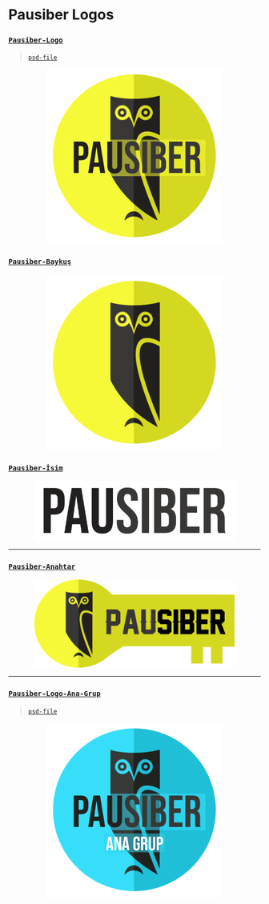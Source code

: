 # Pausiber Logos 

### [`Pausiber-Logo`](images/logos/pausiber-logo.png)

> [`psd-file`](images/logos/pausiber-logo-2019.psd)

<p align="center">
	<img alt="pausiber-logo" src="images/logos/pausiber-logo.png" width="350">
</p>

### [`Pausiber-Baykuş`](images/logos/pausiber-baykus.png)
<p align="center">
	<img alt="pausiber-baykus" src="images/logos/pausiber-baykus.png" width="350">
</p>

### [`Pausiber-İsim`](images/logos/pausiber-isim.png)
<p align="center">
	<img alt="pausiber-isim" src="images/logos/pausiber-isim.png" width="400">
</p>

---

### [`Pausiber-Anahtar`](images/logos/pausiber-key-logo.png)
<p align="center">
	<img alt="pausiber-isim" src="images/logos/pausiber-key-logo.png" width="400">
</p>

---

### [`Pausiber-Logo-Ana-Grup`](images/logos/patches/pausiber-logo-ana-grup.png)

> [`psd-file`](images/logos/patches/pausiber-logo-ana-grup.psd)

<p align="center">
	<img alt="pausiber-logo" src="images/logos/patches/pausiber-logo-ana-grup.png" width="350">
</p>


